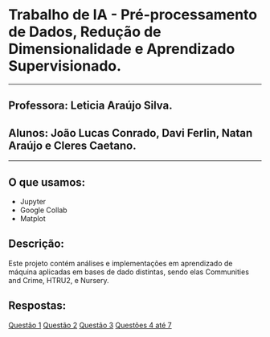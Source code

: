 # Trabalho de IA - Pré-processamento de Dados, Redução de Dimensionalidade e Aprendizado Supervisionado.
---
## Professora: Leticia Araújo Silva.
## Alunos: João Lucas Conrado, Davi Ferlin, Natan Araújo e Cleres Caetano.
---
## O que usamos:
- Jupyter
- Google Collab
- Matplot

## Descrição: 
Este projeto contém análises e implementações em aprendizado de máquina aplicadas em bases de dado distintas, sendo elas Communities and Crime, HTRU2, e Nursery.

## Respostas:
[Questão 1](https://github.com/clerescaetano/IA---Trabalho-01/blob/main/Quest%C3%B5es%20de%201%20%C3%A1%203/Quest%C3%A3o%201.ipynb)
[Questão 2](https://github.com/clerescaetano/IA---Trabalho-01/blob/main/Quest%C3%B5es%20de%201%20%C3%A1%203/Quest%C3%A3o%202.ipynb)
[Questão 3](https://github.com/clerescaetano/IA---Trabalho-01/blob/main/Quest%C3%B5es%20de%201%20%C3%A1%203/Quest%C3%A3o%203.ipynb)
[Questões 4 até 7](https://github.com/clerescaetano/IA---Trabalho-01/blob/main/Quest%C3%B5es%204%20at%C3%A9%207/Quest%C3%B5es%204%20at%C3%A9%207.docx)
